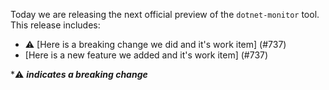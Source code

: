 Today we are releasing the next official preview of the `dotnet-monitor` tool. This release includes:

- ⚠️ [Here is a breaking change we did and it's work item] (#737)
- [Here is a new feature we added and it's work item] (#737)

\*⚠️ **_indicates a breaking change_**
